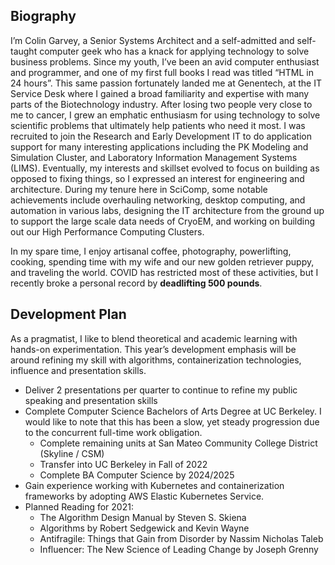## Biography
I’m Colin Garvey, a Senior Systems Architect and a self-admitted and self-taught computer geek who has a knack for applying technology to solve business problems. Since my youth, I’ve been an avid computer enthusiast and programmer, and one of my first full books I read was titled “HTML in 24 hours”. This same passion fortunately landed me at Genentech, at the IT Service Desk where I gained a broad familiarity and expertise with many parts of the Biotechnology industry. After losing two people very close to me to cancer, I grew an emphatic enthusiasm for using technology to solve scientific problems that ultimately help patients who need it most.  I was recruited to join the Research and Early Development IT to do application support for many interesting applications including the PK Modeling and Simulation Cluster, and Laboratory Information Management Systems (LIMS). Eventually, my interests and skillset evolved to focus on building as opposed to fixing things, so I expressed an interest for engineering and architecture.  During my tenure here in SciComp, some notable achievements include overhauling networking, desktop computing, and automation in various labs, designing the IT architecture from the ground up to support the large scale data needs of CryoEM, and working on building out our High Performance Computing Clusters.

In my spare time, I enjoy artisanal coffee, photography, powerlifting, cooking, spending time with my wife and our new golden retriever puppy, and traveling the world. COVID has restricted most of these activities, but I recently broke a personal record by **deadlifting 500 pounds**.

## Development Plan
As a pragmatist, I like to blend theoretical and academic learning with hands-on experimentation. This year’s development emphasis will be around refining my skill with algorithms, containerization technologies, influence and presentation skills.

* Deliver 2 presentations per quarter to continue to refine my public speaking and presentation skills
* Complete Computer Science Bachelors of Arts Degree at UC Berkeley. I would like to note that this has been a slow, yet steady progression due to the concurrent full-time work obligation.
	* Complete remaining units at San Mateo Community College District (Skyline / CSM)
	* Transfer into UC Berkeley in Fall of 2022
	* Complete BA Computer Science by 2024/2025
* Gain experience working with Kubernetes and containerization frameworks by adopting AWS Elastic Kubernetes Service.
* Planned Reading for 2021:
	* The Algorithm Design Manual by Steven S. Skiena
	* Algorithms by Robert Sedgewick and Kevin Wayne 
	* Antifragile: Things that Gain from Disorder by Nassim Nicholas Taleb
	* Influencer: The New Science of Leading Change by Joseph Grenny

